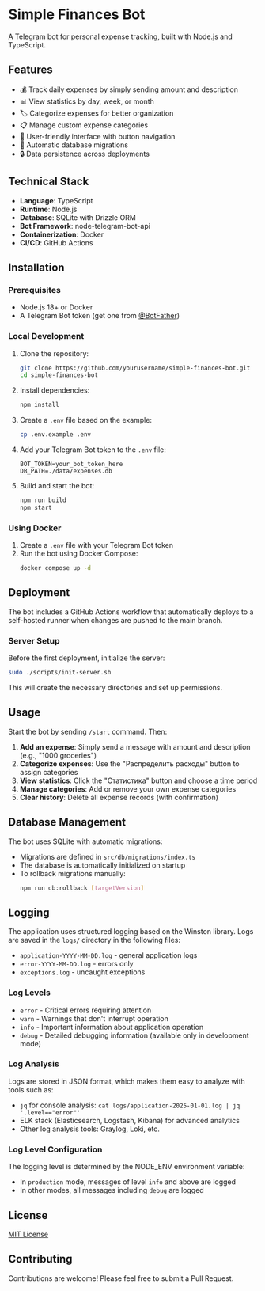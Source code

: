 # Simple Finances Bot

A Telegram bot for personal expense tracking, built with Node.js and TypeScript.

## Features

- 💰 Track daily expenses by simply sending amount and description
- 📊 View statistics by day, week, or month
- 🏷️ Categorize expenses for better organization
- 📋 Manage custom expense categories
- 📱 User-friendly interface with button navigation
- 🔄 Automatic database migrations
- 🔒 Data persistence across deployments

## Technical Stack

- **Language**: TypeScript
- **Runtime**: Node.js
- **Database**: SQLite with Drizzle ORM
- **Bot Framework**: node-telegram-bot-api
- **Containerization**: Docker
- **CI/CD**: GitHub Actions

## Installation

### Prerequisites

- Node.js 18+ or Docker
- A Telegram Bot token (get one from [@BotFather](https://t.me/botfather))

### Local Development

1. Clone the repository:
   ```bash
   git clone https://github.com/yourusername/simple-finances-bot.git
   cd simple-finances-bot
   ```

2. Install dependencies:
   ```bash
   npm install
   ```

3. Create a `.env` file based on the example:
   ```bash
   cp .env.example .env
   ```

4. Add your Telegram Bot token to the `.env` file:
   ```
   BOT_TOKEN=your_bot_token_here
   DB_PATH=./data/expenses.db
   ```

5. Build and start the bot:
   ```bash
   npm run build
   npm start
   ```

### Using Docker

1. Create a `.env` file with your Telegram Bot token
2. Run the bot using Docker Compose:
   ```bash
   docker compose up -d
   ```

## Deployment

The bot includes a GitHub Actions workflow that automatically deploys to a self-hosted runner when changes are pushed to the main branch.

### Server Setup

Before the first deployment, initialize the server:

```bash
sudo ./scripts/init-server.sh
```

This will create the necessary directories and set up permissions.

## Usage

Start the bot by sending `/start` command. Then:

1. **Add an expense**: Simply send a message with amount and description (e.g., "1000 groceries")
2. **Categorize expenses**: Use the "Распределить расходы" button to assign categories
3. **View statistics**: Click the "Статистика" button and choose a time period
4. **Manage categories**: Add or remove your own expense categories
5. **Clear history**: Delete all expense records (with confirmation)

## Database Management

The bot uses SQLite with automatic migrations:

- Migrations are defined in `src/db/migrations/index.ts`
- The database is automatically initialized on startup
- To rollback migrations manually:
  ```bash
  npm run db:rollback [targetVersion]
  ```

## Logging

The application uses structured logging based on the Winston library. Logs are saved in the `logs/` directory in the following files:

- `application-YYYY-MM-DD.log` - general application logs
- `error-YYYY-MM-DD.log` - errors only
- `exceptions.log` - uncaught exceptions

### Log Levels

- `error` - Critical errors requiring attention
- `warn` - Warnings that don't interrupt operation
- `info` - Important information about application operation
- `debug` - Detailed debugging information (available only in development mode)

### Log Analysis

Logs are stored in JSON format, which makes them easy to analyze with tools such as:

- `jq` for console analysis: `cat logs/application-2025-01-01.log | jq '.level=="error"'`
- ELK stack (Elasticsearch, Logstash, Kibana) for advanced analytics
- Other log analysis tools: Graylog, Loki, etc.

### Log Level Configuration

The logging level is determined by the NODE_ENV environment variable:
- In `production` mode, messages of level `info` and above are logged
- In other modes, all messages including `debug` are logged

## License

[MIT License](LICENSE)

## Contributing

Contributions are welcome! Please feel free to submit a Pull Request.
